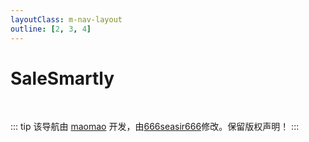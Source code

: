 ```yaml
---
layoutClass: m-nav-layout
outline: [2, 3, 4]
---
```


<script setup>
import { NAV_DATA } from './data'
// import { FaceBook_DATA } from './data'

</script>
<style src="./index.scss"></style>

<!-- nav页面网页前半不符标题 -->

# SaleSmartly

<MNavLinks v-for="{title, items} in NAV_DATA" :title="title" :items="items"/>

<!-- # Facebook

<br />
<MNavLinks v-for="{title, items} in FaceBook_DATA" :title="title" :items="items"/> -->

<br />

::: tip
该导航由 [maomao](https://github.com/maomao1996) 开发，由[666seasir666](https://github.com/666seasir666)修改。保留版权声明！
:::
